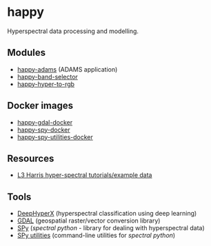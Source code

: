 # happy
Hyperspectral data processing and modelling.

## Modules

* [happy-adams](https://github.com/wairas/happy-adams) (ADAMS application)
* [happy-band-selector](https://github.com/wairas/happy-band-selector)
* [happy-hyper-to-rgb](https://github.com/wairas/happy-hyper-to-rgb)

## Docker images

* [happy-gdal-docker](https://github.com/wairas/happy-gdal-docker)
* [happy-spy-docker](https://github.com/wairas/happy-spy-docker)
* [happy-spy-utilities-docker](https://github.com/wairas/happy-spy-utilities-docker)

## Resources

* [L3 Harris hyper-spectral tutorials/example data](https://www.l3harrisgeospatial.com/Support/Self-Help-Tools/Tutorials)

## Tools

* [DeepHyperX](https://github.com/wairas/DeepHyperX) (hyperspectral classification using deep learning)
* [GDAL](https://gdal.org/index.html) (geospatial raster/vector conversion library)
* [SPy](https://www.spectralpython.net/) (*spectral python* - library for dealing with hyperspectral data)
* [SPy utilities](https://github.com/wairas/spy-utilities) (command-line utilities for *spectral python*)
